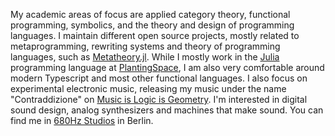 My academic areas of focus are applied
category theory, functional programming, symbolics, and the theory and design of
programming languages. I maintain different open source projects, mostly related
to metaprogramming, rewriting systems and theory of programming languages, such
as [Metatheory.jl](https://github.com/JuliaSymbolics/Metatheory.jl). While I
mostly work in the [Julia](https://julialang.org) programming language at
[PlantingSpace](https://planting.space), I am also very comfortable around
modern Typescript and most other functional languages. I also focus on experimental electronic
music, releasing my music under the name "Contraddizione" on [Music is Logic is
Geometry](https://milig.online). I'm interested in digital sound design, analog
synthesizers and machines that make sound. You can find me in [680Hz
Studios](https://680.studio) in Berlin.

